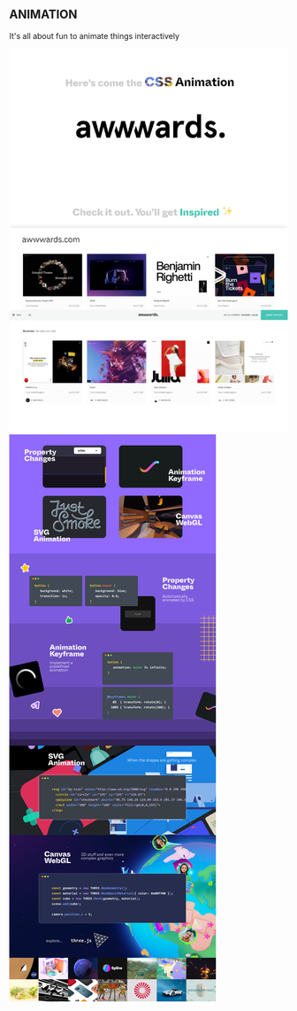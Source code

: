 ## ANIMATION
It's all about fun to animate things interactively

![](/assets/17.png)
![](/assets/18.png)